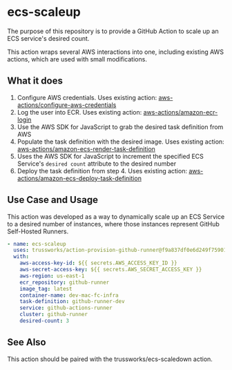 # ecs-scaleup

The purpose of this repository is to provide a GitHub Action to
scale up an ECS service's desired count.

This action wraps several AWS interactions into one, including existing AWS actions,
which are used with small modifications.

## What it does

1. Configure AWS credentials. Uses existing action:
 [aws-actions/configure-aws-credentials](https://github.com/aws-actions/configure-aws-credentials)
2. Log the user into ECR. Uses existing action:
 [aws-actions/amazon-ecr-login](https://github.com/aws-actions/amazon-ecr-login)
3. Use the AWS SDK for JavaScript to grab the desired task definition from AWS
4. Populate the task definition with the desired image. Uses existing action: [aws-actions/amazon-ecs-render-task-definition](https://github.com/aws-actions/amazon-ecs-render-task-definition)
5. Uses the AWS SDK for JavaScript to increment the specified ECS Service's
`desired count` attribute to the desired number
6. Deploy the task definition from step 4. Uses existing action: [aws-actions/amazon-ecs-deploy-task-definition](https://github.com/aws-actions/amazon-ecs-deploy-task-definition)

## Use Case and Usage

This action was developed as a way to dynamically scale up an ECS Service to a
desired number of instances, where those instances represent GitHub Self-Hosted Runners.

```yaml
- name: ecs-scaleup
  uses: trussworks/action-provision-github-runner@f9a837df0e6d249f759016d5e31bf6e8ec204188
  with:
    aws-access-key-id: ${{ secrets.AWS_ACCESS_KEY_ID }}
    aws-secret-access-key: ${{ secrets.AWS_SECRET_ACCESS_KEY }}
    aws-region: us-east-1
    ecr_repository: github-runner
    image_tag: latest
    container-name: dev-mac-fc-infra
    task-definition: github-runner-dev
    service: github-actions-runner
    cluster: github-runner
    desired-count: 3
```

## See Also

This action should be paired with the trussworks/ecs-scaledown action.
